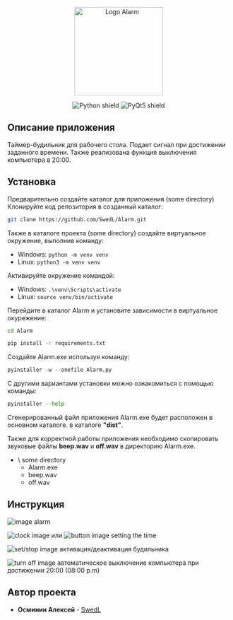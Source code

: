 <p align="center"><img src="https://i.ibb.co/58vsw4K/Alarm.png" width="200"  alt="Logo Alarm" border="0"></p>

<p align="center">
<img src="https://img.shields.io/badge/Pyhton-3.11-orange" alt="Python shield" border="0">
<img src="https://img.shields.io/badge/PyQt5-5.15.10-D1FF4F" alt="PyQt5 shield" border="0">
</p>

## Описание приложения
Таймер-будильник для рабочего стола. Подает сигнал при достижении заданного времени. Также реализована функция выключения компьютера в 20:00.

## Установка
Предварительно создайте каталог для приложения (some directory)<br>
Клонируйте код репозитория в созданный каталог:
```sh
git clone https://github.com/SwedL/Alarm.git
```
Также в каталоге проекта (some directory) создайте виртуальное окружение, выполнив команду:

- Windows: `python -m venv venv`
- Linux: `python3 -m venv venv`

Активируйте окружение командой:

- Windows: `.\venv\Scripts\activate`
- Linux: `source venv/bin/activate`

Перейдите в каталог Alarm и установите зависимости в виртуальное окурежение:
```sh
cd Alarm
```
```sh
pip install -r requirements.txt
```
Создайте Alarm.exe используя команду:
```python
pyinstaller -w --onefile Alarm.py 
```
С другими вариантами установки можно ознакомиться с помощью команды:
```python
pyinstaller --help
```
Сгенерированный файл приложения Alarm.exe будет расположен в основном каталоге.
в каталоге **"dist"**.

Также для корректной работы приложения необходимо скопировать звуковые файлы **beep.wav** и **off.wav** в директорию Alarm.exe.

+ \ some directory
  + Alarm.exe
  + beep.wav
  + off.wav

## Инструкция
![](https://i.ibb.co/QMyfKn8/image-alarm.png "image alarm")

![](https://i.ibb.co/tQJztCb/2023-12-06-20-41-45-8.png "clock image") или ![](https://i.ibb.co/jLxLjr6/2023-12-06-20-41-45-5.png "button image") setting the time

![](https://i.ibb.co/HhnWnwJ/2023-12-06-20-41-45-7.png "set/stop image") активация/деактивация будильника

![](https://i.ibb.co/ZN5Y3S8/2023-12-06-20-41-45-4.png "turn off image") автоматическое выключение компьютера при достижении 20:00 (08:00 p.m)

## Автор проекта
* **Осминин Алексей** - [SwedL](https://github.com/SwedL)
